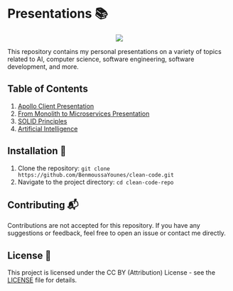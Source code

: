 # Presentations 📚

<p align="center">
  <a href="https://github.com/yourusername/presentation-repo/blob/master/LICENSE">
    <img src="https://img.shields.io/badge/license-CC%20BY%204.0-blue.svg">
  </a>
</p>

This repository contains my personal presentations on a variety of topics related to AI, computer science, software engineering, software development, and more.

## Table of Contents

1. [Apollo Client Presentation](apollo-client-presentation)
2. [From Monolith to Microservices Presentation](from-monolith-to-microservices)
3. [SOLID Principles](solid-principles)
4. [Artificial Intelligence](aritifcial-intelligence)

## Installation 🔌

1. Clone the repository: `git clone https://github.com/BenmoussaYounes/clean-code.git`
2. Navigate to the project directory: `cd clean-code-repo`

## Contributing 📬

Contributions are not accepted for this repository. If you have any suggestions or feedback, feel free to open an issue or contact me directly.

## License 📑

This project is licensed under the CC BY (Attribution) License - see the [LICENSE](LICENSE) file for details.
